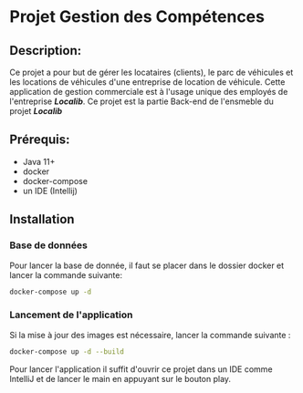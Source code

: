 # Projet Gestion des Compétences

## Description:

Ce projet a pour but de gérer les locataires (clients), le parc de véhicules et les locations de véhicules d'une 
entreprise de location de véhicule. Cette application de gestion commerciale est à l'usage unique des employés 
de l'entreprise ***Localib***.
Ce projet est la partie Back-end de l'ensmeble du projet ***Localib***

## Prérequis:
* Java 11+
* docker
* docker-compose
* un IDE (Intellij)

## Installation

### Base de données
Pour lancer la base de donnée, il faut se placer dans le dossier docker et lancer la commande suivante:

```bash
docker-compose up -d
```
### Lancement de l'application

Si la mise à jour des images est nécessaire, lancer la commande suivante :

```bash
docker-compose up -d --build
```

Pour lancer l'application il suffit d'ouvrir ce projet dans un IDE comme IntelliJ et de lancer le main en appuyant sur 
le bouton play.
